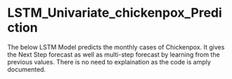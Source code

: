 # LSTM_Univariate_chickenpox_Prediction
The below LSTM Model predicts the monthly cases of Chickenpox. It gives the Next Step forecast as well as multi-step forecast by learning from the previous values.
There is no need to explaination as the code is amply documented.
